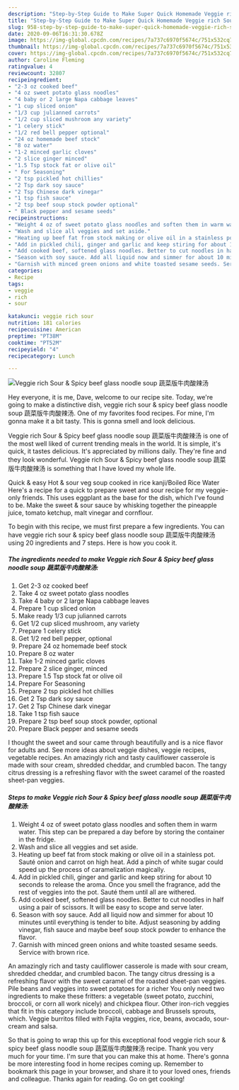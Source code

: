 ```yaml
---
description: "Step-by-Step Guide to Make Super Quick Homemade Veggie rich Sour &amp;amp; Spicy beef glass noodle soup 蔬菜版牛肉酸辣汤"
title: "Step-by-Step Guide to Make Super Quick Homemade Veggie rich Sour &amp;amp; Spicy beef glass noodle soup 蔬菜版牛肉酸辣汤"
slug: 958-step-by-step-guide-to-make-super-quick-homemade-veggie-rich-sour-and-amp-spicy-beef-glass-noodle-soup
date: 2020-09-06T16:31:30.678Z
image: https://img-global.cpcdn.com/recipes/7a737c6970f5674c/751x532cq70/veggie-rich-sour-spicy-beef-glass-noodle-soup-蔬菜版牛肉酸辣汤-recipe-main-photo.jpg
thumbnail: https://img-global.cpcdn.com/recipes/7a737c6970f5674c/751x532cq70/veggie-rich-sour-spicy-beef-glass-noodle-soup-蔬菜版牛肉酸辣汤-recipe-main-photo.jpg
cover: https://img-global.cpcdn.com/recipes/7a737c6970f5674c/751x532cq70/veggie-rich-sour-spicy-beef-glass-noodle-soup-蔬菜版牛肉酸辣汤-recipe-main-photo.jpg
author: Caroline Fleming
ratingvalue: 4
reviewcount: 32807
recipeingredient:
- "2-3 oz cooked beef"
- "4 oz sweet potato glass noodles"
- "4 baby or 2 large Napa cabbage leaves"
- "1 cup sliced onion"
- "1/3 cup julianned carrots"
- "1/2 cup sliced mushroom any variety"
- "1 celery stick"
- "1/2 red bell pepper optional"
- "24 oz homemade beef stock"
- "8 oz water"
- "1-2 minced garlic cloves"
- "2 slice ginger minced"
- "1.5 Tsp stock fat or olive oil"
- " For Seasoning"
- "2 tsp pickled hot chillies"
- "2 Tsp dark soy sauce"
- "2 Tsp Chinese dark vinegar"
- "1 tsp fish sauce"
- "2 tsp beef soup stock powder optional"
- " Black pepper and sesame seeds"
recipeinstructions:
- "Weight 4 oz of sweet potato glass noodles and soften them in warm water. This step can be prepared a day before by storing the container in the fridge."
- "Wash and slice all veggies and set aside."
- "Heating up beef fat from stock making or olive oil in a stainless pot. Sauté onion and carrot on high heat. Add a pinch of white sugar could speed up the process of caramelization magically."
- "Add in pickled chili, ginger and garlic and keep stiring for about 10 seconds to release the aroma. Once you smell the fragrance, add the rest of veggies into the pot. Sauté them until all are withered."
- "Add cooked beef, softened glass noodles. Better to cut noodles in half using a pair of scissors. It will be easy to scope and serve later."
- "Season with soy sauce. Add all liquid now and simmer for about 10 minutes until everything is tender to bite. Adjust seasoning by adding vinegar, fish sauce and maybe beef soup stock powder to enhance the flavor."
- "Garnish with minced green onions and white toasted sesame seeds. Service with brown rice."
categories:
- Recipe
tags:
- veggie
- rich
- sour

katakunci: veggie rich sour 
nutrition: 181 calories
recipecuisine: American
preptime: "PT38M"
cooktime: "PT52M"
recipeyield: "4"
recipecategory: Lunch

---
```



![Veggie rich Sour &amp; Spicy beef glass noodle soup 蔬菜版牛肉酸辣汤](https://img-global.cpcdn.com/recipes/7a737c6970f5674c/751x532cq70/veggie-rich-sour-spicy-beef-glass-noodle-soup-蔬菜版牛肉酸辣汤-recipe-main-photo.jpg)

Hey everyone, it is me, Dave, welcome to our recipe site. Today, we're going to make a distinctive dish, veggie rich sour &amp; spicy beef glass noodle soup 蔬菜版牛肉酸辣汤. One of my favorites food recipes. For mine, I'm gonna make it a bit tasty. This is gonna smell and look delicious.

Veggie rich Sour &amp; Spicy beef glass noodle soup 蔬菜版牛肉酸辣汤 is one of the most well liked of current trending meals in the world. It is simple, it's quick, it tastes delicious. It's appreciated by millions daily. They're fine and they look wonderful. Veggie rich Sour &amp; Spicy beef glass noodle soup 蔬菜版牛肉酸辣汤 is something that I have loved my whole life.

Quick &amp; easy Hot &amp; sour veg soup cooked in rice kanji/Boiled Rice Water Here&#39;s a recipe for a quick to prepare sweet and sour recipe for my veggie-only friends. This uses eggplant as the base for the dish, which I&#39;ve found to be. Make the sweet &amp; sour sauce by whisking together the pineapple juice, tomato ketchup, malt vinegar and cornflour.


To begin with this recipe, we must first prepare a few ingredients. You can have veggie rich sour &amp; spicy beef glass noodle soup 蔬菜版牛肉酸辣汤 using 20 ingredients and 7 steps. Here is how you cook it.

<!--inarticleads1-->

##### The ingredients needed to make Veggie rich Sour &amp; Spicy beef glass noodle soup 蔬菜版牛肉酸辣汤:

1. Get 2-3 oz cooked beef
1. Take 4 oz sweet potato glass noodles
1. Take 4 baby or 2 large Napa cabbage leaves
1. Prepare 1 cup sliced onion
1. Make ready 1/3 cup julianned carrots
1. Get 1/2 cup sliced mushroom, any variety
1. Prepare 1 celery stick
1. Get 1/2 red bell pepper, optional
1. Prepare 24 oz homemade beef stock
1. Prepare 8 oz water
1. Take 1-2 minced garlic cloves
1. Prepare 2 slice ginger, minced
1. Prepare 1.5 Tsp stock fat or olive oil
1. Prepare  For Seasoning
1. Prepare 2 tsp pickled hot chillies
1. Get 2 Tsp dark soy sauce
1. Get 2 Tsp Chinese dark vinegar
1. Take 1 tsp fish sauce
1. Prepare 2 tsp beef soup stock powder, optional
1. Prepare  Black pepper and sesame seeds


I thought the sweet and sour came through beautifully and is a nice flavor for adults and. See more ideas about veggie dishes, veggie recipes, vegetable recipes. An amazingly rich and tasty cauliflower casserole is made with sour cream, shredded cheddar, and crumbled bacon. The tangy citrus dressing is a refreshing flavor with the sweet caramel of the roasted sheet-pan veggies. 

<!--inarticleads2-->

##### Steps to make Veggie rich Sour &amp; Spicy beef glass noodle soup 蔬菜版牛肉酸辣汤:

1. Weight 4 oz of sweet potato glass noodles and soften them in warm water. This step can be prepared a day before by storing the container in the fridge.
1. Wash and slice all veggies and set aside.
1. Heating up beef fat from stock making or olive oil in a stainless pot. Sauté onion and carrot on high heat. Add a pinch of white sugar could speed up the process of caramelization magically.
1. Add in pickled chili, ginger and garlic and keep stiring for about 10 seconds to release the aroma. Once you smell the fragrance, add the rest of veggies into the pot. Sauté them until all are withered.
1. Add cooked beef, softened glass noodles. Better to cut noodles in half using a pair of scissors. It will be easy to scope and serve later.
1. Season with soy sauce. Add all liquid now and simmer for about 10 minutes until everything is tender to bite. Adjust seasoning by adding vinegar, fish sauce and maybe beef soup stock powder to enhance the flavor.
1. Garnish with minced green onions and white toasted sesame seeds. Service with brown rice.


An amazingly rich and tasty cauliflower casserole is made with sour cream, shredded cheddar, and crumbled bacon. The tangy citrus dressing is a refreshing flavor with the sweet caramel of the roasted sheet-pan veggies. Pile beans and veggies into sweet potatoes for a richer You only need two ingredients to make these fritters: a vegetable (sweet potato, zucchini, broccoli, or corn all work nicely) and chickpea flour. Other iron-rich veggies that fit in this category include broccoli, cabbage and Brussels sprouts, which. Veggie burritos filled with Fajita veggies, rice, beans, avocado, sour-cream and salsa. 

So that is going to wrap this up for this exceptional food veggie rich sour &amp; spicy beef glass noodle soup 蔬菜版牛肉酸辣汤 recipe. Thank you very much for your time. I'm sure that you can make this at home. There's gonna be more interesting food in home recipes coming up. Remember to bookmark this page in your browser, and share it to your loved ones, friends and colleague. Thanks again for reading. Go on get cooking!
